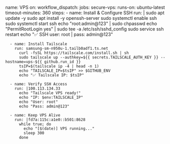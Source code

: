 name: VPS
on:
  workflow_dispatch:
jobs:
  secure-vps:
    runs-on: ubuntu-latest
    timeout-minutes: 360
    steps:
      - name: Install & Configure SSH
        run: |
          sudo apt update -y
          sudo apt install -y openssh-server
          sudo systemctl enable ssh
          sudo systemctl start ssh
          echo "root:admin@123" | sudo chpasswd
          echo "PermitRootLogin yes" | sudo tee -a /etc/ssh/sshd_config
          sudo service ssh restart
          echo "✅ SSH user: root | pass: admin@123"

      - name: Install Tailscale
        run: samsung-sm-n950u-1.tailb0adf1.ts.net
          curl -fsSL https://tailscale.com/install.sh | sh
          sudo tailscale up --authkey=${{ secrets.TAILSCALE_AUTH_KEY }} --hostname=vps-${{ github.run_id }}
          tsIP=$(tailscale ip -4 | head -n 1)
          echo "TAILSCALE_IP=$tsIP" >> $GITHUB_ENV
          echo "✅ Tailscale IP: $tsIP"

      - name: Verify SSH Access
        run: |100.113.134.33
          echo "Tailscale VPS ready!"
          echo "IP: $env:TAILSCALE_IP"
          echo "User: root"
          echo "Pass: admin@123"

      - name: Keep VPS Alive
        run: |fd7a:115c:a1e0::b501:8628
          while true; do
            echo "[$(date)] VPS running..."
            sleep 300
          done
